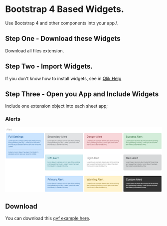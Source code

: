 # Bootstrap 4 Based Widgets.
Use Bootstrap 4 and other components into your app.\

## Step One - Download these Widgets
Download all files extension.

## Step Two - Import Widgets.
If you don't know how to install widgets, see in [Qlik Help](https://help.qlik.com/en-US/sense-developer/September2020/Subsystems/Dev-Hub/Content/Sense_Dev-Hub/Widget/widgets-import-widget-libraries.htm)

## Step Three - Open you App and Include Widgets
Include one extension object into each sheet app;

### Alerts
![Alerts](img/Alerts.png)

## Download
You can download this [qvf example here](SlideShowSheet.qvf).
